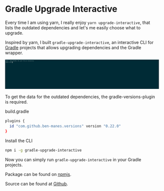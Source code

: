 # Gradle Upgrade Interactive

Every time I am using yarn, I really enjoy `yarn upgrade-interactive`, 
that lists the outdated dependencies and let's me easily choose what to upgrade.

Inspired by yarn, I built `gradle-upgrade-interactive`, 
an interactive CLI for [Gradle](https://gradle.org/) projects that allows upgrading dependencies and the Gradle wrapper.

![CLI](./cli.gif)

To get the data for the outdated dependencies, the gradle-versions-plugin is required.

build.gradle

```sh
plugins {
  id "com.github.ben-manes.versions" version "0.22.0"
}
```

Install the CLI

```sh
npm i -g gradle-upgrade-interactive
```

Now you can simply run `gradle-upgrade-interactive` in your Gradle projects.

Package can be found on [npmjs](https://www.npmjs.com/package/gradle-upgrade-interactive).

Source can be found at [Github](https://github.com/kevcodez/gradle-upgrade-interactive).